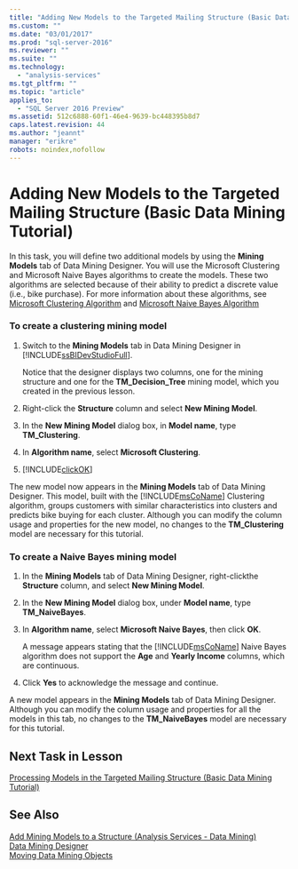 ```yaml
---
title: "Adding New Models to the Targeted Mailing Structure (Basic Data Mining Tutorial) | Microsoft Docs"
ms.custom: ""
ms.date: "03/01/2017"
ms.prod: "sql-server-2016"
ms.reviewer: ""
ms.suite: ""
ms.technology: 
  - "analysis-services"
ms.tgt_pltfrm: ""
ms.topic: "article"
applies_to: 
  - "SQL Server 2016 Preview"
ms.assetid: 512c6888-60f1-46e4-9639-bc448395b8d7
caps.latest.revision: 44
ms.author: "jeannt"
manager: "erikre"
robots: noindex,nofollow
---
```

# Adding New Models to the Targeted Mailing Structure (Basic Data Mining Tutorial)
In this task, you will define two additional models by using the **Mining Models** tab of Data Mining Designer. You will use the Microsoft Clustering and Microsoft Naive Bayes algorithms to create the models. These two algorithms are selected because of their ability to predict a discrete value (i.e., bike purchase). For more information about these algorithms, see [Microsoft Clustering Algorithm](../analysis-services/data-mining/microsoft-clustering-algorithm.md) and [Microsoft Naive Bayes Algorithm](../analysis-services/data-mining/microsoft-naive-bayes-algorithm.md)  
  
### To create a clustering mining model  
  
1.  Switch to the **Mining Models** tab in Data Mining Designer in [!INCLUDE[ssBIDevStudioFull](../a9notintoc/includes/ssbidevstudiofull-md.md)].  
  
    Notice that the designer displays two columns, one for the mining structure and one for the **TM_Decision_Tree** mining model, which you created in the previous lesson.  
  
2.  Right-click the **Structure** column and select **New Mining Model**.  
  
3.  In the **New Mining Model** dialog box, in **Model name**, type **TM_Clustering**.  
  
4.  In **Algorithm name**, select **Microsoft Clustering**.  
  
5.  [!INCLUDE[clickOK](../a9notintoc/includes/clickok-md.md)]  
  
The new model now appears in the **Mining Models** tab of Data Mining Designer. This model, built with the [!INCLUDE[msCoName](../a9notintoc/includes/msconame-md.md)] Clustering algorithm, groups customers with similar characteristics into clusters and predicts bike buying for each cluster. Although you can modify the column usage and properties for the new model, no changes to the **TM_Clustering** model are necessary for this tutorial.  
  
### To create a Naive Bayes mining model  
  
1.  In the **Mining Models** tab of Data Mining Designer, right-clickthe **Structure** column, and select **New Mining Model**.  
  
2.  In the **New Mining Model** dialog box, under **Model name**, type **TM_NaiveBayes**.  
  
3.  In **Algorithm name**, select **Microsoft Naive Bayes**, then click **OK**.  
  
    A message appears stating that the [!INCLUDE[msCoName](../a9notintoc/includes/msconame-md.md)] Naive Bayes algorithm does not support the **Age** and **Yearly Income** columns, which are continuous.  
  
4.  Click **Yes** to acknowledge the message and continue.  
  
A new model appears in the **Mining Models** tab of Data Mining Designer. Although you can modify the column usage and properties for all the models in this tab, no changes to the **TM_NaiveBayes** model are necessary for this tutorial.  
  
## Next Task in Lesson  
[Processing Models in the Targeted Mailing Structure &#40;Basic Data Mining Tutorial&#41;](../a9notintoc/processing-models-in-the-targeted-mailing-structure-basic-data-mining-tutorial.md)  
  
## See Also  
[Add Mining Models to a Structure &#40;Analysis Services - Data Mining&#41;](../analysis-services/data-mining/add-mining-models-to-a-structure-analysis-services-data-mining.md)  
[Data Mining Designer](../analysis-services/data-mining/data-mining-designer.md)  
[Moving Data Mining Objects](../analysis-services/data-mining/moving-data-mining-objects.md)  
  

